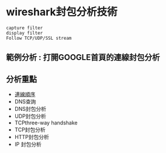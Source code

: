 # wireshark封包分析技術
```
capture filter
display filter
Follow TCP/UDP/SSL stream 
```

## 範例分析 : 打開GOOGLE首頁的連線封包分析

## 分析重點

- [連線順序]()
- DNS查詢
- DNS封包分析
- UDP封包分析
- TCPthree-way handshake
- TCP封包分析 
- HTTP封包分析
- IP 封包分析
